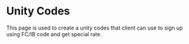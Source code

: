 # Unity Codes

This page is used to create a unity codes that client can use to sign up using FC/IB code and get special rate.
